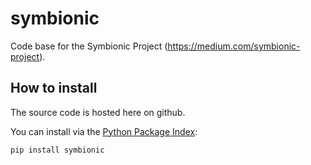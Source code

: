# symbionic
Code base for the Symbionic Project (https://medium.com/symbionic-project).

## How to install
The source code is hosted here on github.

You can install via the [Python Package Index](https://pypi.org/project/symbionic/):
```
pip install symbionic
```
